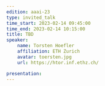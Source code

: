 ```yaml
---
edition: aaai-23
type: invited_talk
time_start: 2023-02-14 09:45:00
time_end: 2023-02-14 10:15:00
title: TBD
speaker:
    name: Torsten Hoefler 
    affiliation: ETH Zurich
    avatar: toersten.jpg  
    url: https://htor.inf.ethz.ch/

presentation: 
---
```


